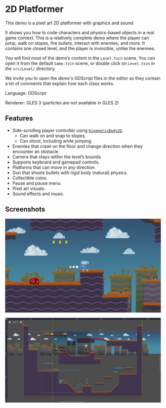 # 2D Platformer

This demo is a pixel art 2D platformer with graphics and sound.

It shows you how to code characters and physics-based objects in a real game context. This is a relatively complete demo where the player can jump, walk on slopes, fire bullets, interact with enemies, and more. It contains one closed level, and the player is invincible, unlike the enemies.

You will find most of the demo’s content in the `Level.tscn` scene. You can open it from the default `Game.tscn` scene, or double click on `Level.tscn` in the `src/Level/` directory.

We invite you to open the demo's GDScript files in the editor as they contain a lot of comments that explain how each class works.

Language: GDScript

Renderer: GLES 3 (particles are not available in GLES 2)

## Features

- Side-scrolling player controller using [`KinematicBody2D`](https://docs.godotengine.org/en/latest/classes/class_kinematicbody2d.html).
    - Can walk on and snap to slopes.
    - Can shoot, including while jumping.
- Enemies that crawl on the floor and change direction when they encounter an obstacle.
- Camera that stays within the level’s bounds.
- Supports keyboard and gamepad controls.
- Platforms that can move in any direction.
- Gun that shoots bullets with rigid body (natural) physics.
- Collectible coins.
- Pause and pause menu.
- Pixel art visuals.
- Sound effects and music.

## Screenshots

![Player shooting in the direction of an enemy](screenshots/shoot.png)

![The entire level layout viewed in the editor](screenshots/layout.png)
